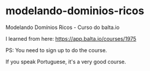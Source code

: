 # modelando-dominios-ricos
Modelando Domínios Ricos - Curso do balta.io

I learned from here:
https://app.balta.io/courses/1975

PS: You need to sign up to do the course. 

If you speak Portuguese, it's a very good course.
